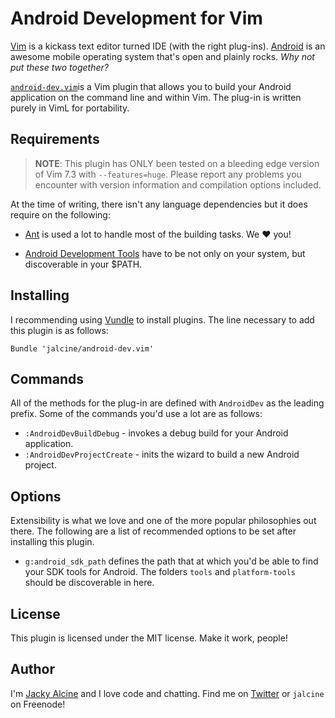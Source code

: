 # Android Development for Vim

[Vim](http://www.vim.org) is a kickass text editor turned IDE (with the right plug-ins). 
[Android](http://www.android.com) is an awesome mobile operating system that's 
open and plainly rocks. *Why not put these two together?*

[`android-dev.vim`](https://github.com/jalcine/android-dev.vim/tree/v0.1.0)is a Vim plugin
that allows you to build your Android application on the command line and 
within Vim. The plug-in is written purely in VimL for portability.

## Requirements
> **NOTE**: This plugin has ONLY been tested on a bleeding edge version of Vim 
> 7.3 with `--features=huge`. Please report any problems you encounter with 
> version information and compilation options included.

At the time of writing, there isn't any language dependencies but it does 
require on the following:

  + [Ant](http://ant.apache.org) is used a lot to handle most of the building 
    tasks. We ❤ you!

  + [Android Development Tools](http://developer.android.com/sdk/index.html) 
    have to be not only on your system, but discoverable in your $PATH.

## Installing
I recommending using [Vundle](http://github.com/gmarik/vundle) to install 
plugins. The line necessary to add this plugin is as follows:

```viml
Bundle 'jalcine/android-dev.vim'
```

## Commands
All of the methods for the plug-in are defined with `AndroidDev` as the leading 
prefix. Some of the commands you'd use a lot are as follows:

 + `:AndroidDevBuildDebug` - invokes a debug build for your Android application.
 + `:AndroidDevProjectCreate` - inits the wizard to build a new Android project.

## Options
Extensibility is what we love and one of the more popular philosophies out 
there. The following are a list of recommended options to be set after 
installing this plugin.

 + `g:android_sdk_path` defines the path that at which you'd be able to find 
   your SDK tools for Android. The folders `tools` and `platform-tools` should 
   be discoverable in here.

## License
This plugin is licensed under the MIT license. Make it work, people!

## Author
I'm [Jacky Alcine](http://jalcine.me) and I love code and chatting. Find me on 
[Twitter](https://twitter.com/jackyalcine) or `jalcine` on Freenode!
